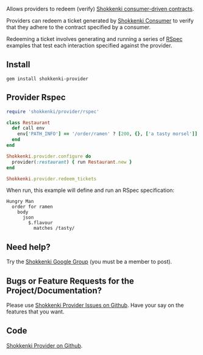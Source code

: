 Allows providers to redeem (verify) [Shokkenki consumer-driven contracts](https://github.com/brentsnook/shokkenki).

Providers can redeem a ticket generated by [Shokkenki Consumer](https://github.com/brentsnook/shokkenki-consumer) to verify that they adhere to the contract specified by a consumer.

Redeeming a ticket involves generating and running a series of [RSpec](http://rspec.info) examples that test each interaction specified against the provider.

## Install

    gem install shokkenki-provider

## Provider Rspec

```ruby
require 'shokkenki/provider/rspec'

class Restaurant
  def call env
    env['PATH_INFO'] == '/order/ramen' ? [200, {}, ['a tasty morsel']] : raise('Unsupported path')
  end
end

Shokkenki.provider.configure do
  provider(:restaurant) { run Restaurant.new }
end

Shokkenki.provider.redeem_tickets
```

When run, this example will define and run an RSpec specification:

```
Hungry Man
  order for ramen
    body
      json
        $.flavour
          matches /tasty/
```

## Need help?

Try the [Shokkenki Google Group](http://groups.google.com/forum/#!forum/shokkenki) (you must be a member to post).

## Bugs or Feature Requests for the Project/Documentation?

Please use [Shokkenki Provider Issues on Github](http://github.com/brentsnook/shokkenki-provider/issues). Have your say on the features that you want.

## Code

[Shokkenki Provider on Github](https://github.com/brentsnook/shokkenki-provider).